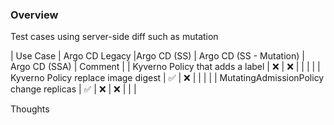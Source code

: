 ### Overview

Test cases using server-side diff such as mutation

| Use Case                                 | Argo CD Legacy |Argo CD (SS) | Argo CD (SS - Mutation) | Argo CD (SSA) | Comment |
| Kyverno Policy that adds a label         |       ❌       |     ❌      |                         |               |         |
| Kyverno Policy replace image digest      |       ✅       |     ❌      |                         |               |         |
| MutatingAdmissionPolicy change replicas  |       ✅       |     ❌      |          ❌             |               |         |

Thoughts


